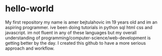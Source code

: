 # hello-world
My first repository
my name is amer bejtulahovic im 19 years old and im an aspiring programmer.
ive been doing tutorials in python sql html css and javascript. im not fluent in any of these languages but my overall understanding of programming/computer-science/web-development is getting better by the day.
I created this github to have a more serious approach and workflow.
